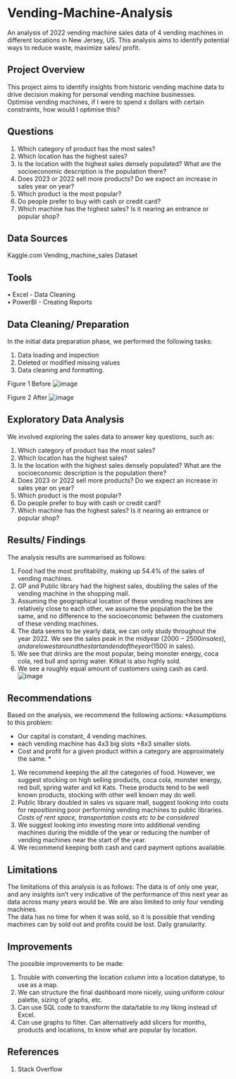 # Vending-Machine-Analysis
An analysis of 2022 vending machine sales data of 4 vending machines in different locations in New Jersey, US. This analysis aims to identify potential ways to reduce waste, maximize sales/ profit.  


## Project Overview
This project aims to identify insights from historic vending machine data to drive decision making for personal vending machine businesses.  
Optimise vending machines, if I were to spend x dollars with certain constraints, how would I optimise this?

## Questions
1.	Which category of product has the most sales? 
2.	Which location has the highest sales?
3.	Is the location with the highest sales densely populated? What are the socioeconomic description is the population there?
4.	Does 2023 or 2022 sell more products? Do we expect an increase in sales year on year?
5.	Which product is the most popular?
6.	Do people prefer to buy with cash or credit card? 
7.	Which machine has the highest sales? Is it nearing an entrance or popular shop?

## Data Sources
Kaggle.com Vending_machine_sales Dataset

## Tools
•	Excel - Data Cleaning  
•	PowerBI - Creating Reports

## Data Cleaning/ Preparation
In the initial data preparation phase, we performed the following tasks:
1.	Data loading and inspection
2.	Deleted or modified missing values
3.	Data cleaning and formatting.
 
Figure 1 Before
![image](https://github.com/hsydata/Vending-Machine-Analysis/assets/162429657/905ab645-714c-4de9-bfee-0e31ba331d5d)

 
Figure 2 After
![image](https://github.com/hsydata/Vending-Machine-Analysis/assets/162429657/5033c51c-4e02-4759-b8a2-b202b44f5196)


## Exploratory Data Analysis
We involved exploring the sales data to answer key questions, such as:
1.	Which category of product has the most sales? 
2.	Which location has the highest sales?
3.	Is the location with the highest sales densely populated? What are the socioeconomic description is the population there?
4.	Does 2023 or 2022 sell more products? Do we expect an increase in sales year on year?
5.	Which product is the most popular?
6.	Do people prefer to buy with cash or credit card? 
7.	Which machine has the highest sales? Is it nearing an entrance or popular shop?

## Results/ Findings
The analysis results are summarised as follows:
1.	Food had the most profitability, making up 54.4% of the sales of vending machines. 
2.	GP and Public library had the highest sales, doubling the sales of the vending machine in the shopping mall. 
3.	Assuming the geographical location of these vending machines are relatively close to each other, we assume the population the be the same, and no difference to the socioeconomic between the customers of these vending machines. 
4.	The data seems to be yearly data, we can only study throughout the year 2022. We see the sales peak in the midyear ($2000- 2500 in sales), and are lowest around the start and end of the year ($1500 in sales).
5.	We see that drinks are the most popular, being monster energy, coca cola, red bull and spring water. Kitkat is also highly sold. 
6.	We see a roughly equal amount of customers using cash as card.
	![image](https://github.com/hsydata/Vending-Machine-Analysis/assets/162429657/db4423bc-dfdd-47ae-b74b-83c2208103b9)

 
## Recommendations
Based on the analysis, we recommend the following actions:
*Assumptions to this problem: 
- Our capital is constant, 4 vending machines.
- each vending machine has 4x3 big slots +8x3 smaller slots. 
- Cost and profit for a given product within a category are approximately the same. *

1.	We recommend keeping the all the categories of food. However, we suggest stocking on high selling products, coca cola, monster energy, red bull, spring water and kit Kats. These products tend to be well known products, stocking with other well known may do well. 
2.	Public library doubled in sales vs square mall, suggest looking into costs for repositioning poor performing vending machines to public libraries. *Costs of rent space, transportation costs etc to be considered* 
3.	We suggest looking into investing more into additional vending machines during the middle of the year or reducing the number of vending machines near the start of the year. 
4.	We recommend keeping both cash and card payment options available. 


## Limitations
The limitations of this analysis is as follows: 
The data is of only one year, and any insights isn’t very indicative of the performance of this next year as data across many years would be. We are also limited to only four vending machines.  
The data has no time for when it was sold, so it is possible that vending machines can by sold out and profits could be lost. Daily granularity. 

## Improvements
The possible improvements to be made:
1)	Trouble with converting the location column into a location datatype, to use as a map. 
2)	We can structure the final dashboard more nicely, using uniform colour palette, sizing of graphs, etc. 
3)	Can use SQL code to transform the data/table to my liking instead of Excel. 
4)	Can use graphs to filter. Can alternatively add slicers for months, products and locations, to know what are popular by location. 

## References
1.	Stack Overflow


